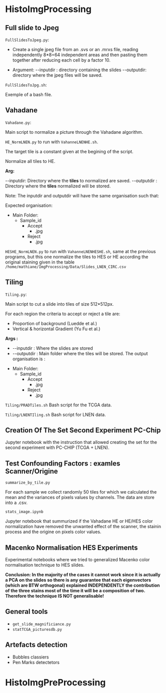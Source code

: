 # HistoImgProcessing
## Full slide to Jpeg
`FullSlidesToJpeg.py`:

+ Create a single jpeg file from an .svs or an .mrxs file, reading independently 8*8=64 independent areas and then pasting them together after reducing each cell by a factor 10.

+ Argument: --inputdir : directory containing the slides
            --outputdir: directory where the jpeg files will be saved.
            
`FullSlidesToJpg.sh`:

Exemple of a bash file.

## Vahadane
`Vahadane.py`: 

Main script to normalize a picture through the Vahadane algorithm.

`HE_NormLNEN.py` to run with `VahanneLNENHE.sh`.

The target tile is a constant given at the begining of the script. 

Normalize all tiles to HE.

**Arg:**
 
--inputdir: Directory where the **tiles** to normalized are saved.
--outputdir : Directory where the **tiles** normalized will be stored.

Note: The inputdir and outputdir will have the same organisation such that:

Expected organisation:

- Main Folder:
    - Sample_id
        - Accept
            - .jpg
        - Reject
            - .jpg

`HESHE_NormLNEN.py` to run with `VahanneLNENHESHE.sh`, same at the previous programs, but this one normalize the tiles to HES or HE according the original staining given in the table `/home/mathiane/ImgProcessing/Data/Slides_LNEN_CIRC.csv`

## Tiling

`Tiling.py`: 

Main script to cut a slide into tiles of size 512*512px.

For each region the criteria to accept or reject a tile are:

+ Proportion of background (Luedde et al.)
+ Vertical & horizontal Gradient (Yu Fu et al.)

**Args :**
+ --inputdir : Where the slides are stored
+ --outputdir : Main folder where the tiles will be stored. The output organisation is :
- Main Folder:
    - Sample_id
        - Accept
            - .jpg
        - Reject
            - .jpg
            
`Tiling/PRADTiles.sh` Bash script for the TCGA data.

`Tiling/LNENTIling.sh` Bash script for LNEN data.

## Creation Of The Set Second Experiment PC-Chip
Jupyter notebook with the instruction that allowed creating the set for the second experiment with PC-CHIP (TCGA + LNEN).

## Test Confounding Factors : examles Scanner/Origine

`summarize_by_tile.py`

For each sample we collect randomly 50 tiles for which we calculated the mean and the variances of pixels values by channels. The data are store into a .csv.

`stats_image.ipynb`

Jupyter notebook that summurized if the Vahadane HE or HE/HES color normalization have removed the unwanted effect of the scanner, the stainin process and the origine on pixels color values.

## Macenko Normalisation HES Experiments

Experimental notebooks where we tried to generalized Macenko color normalisation technique to HES slides. 

**Conclusion: In the majority of the cases it cannot work since it is actually a PCA on the slides so there is any guarantee that each eigenvectors (which are BTW orthogonal) explained INDEPENDENTLY the contribution of the three stains most of the time it will be a composition of two. Therefore the technique IS NOT generalisable!**

## General tools 

+ `get_slide_magnificiance.py`
+ `statTCGA_picturesdb.py`

## Artefacts detection 
+ Bubbles classiers
+ Pen Marks detectetors
# HistoImgPreProcessing
